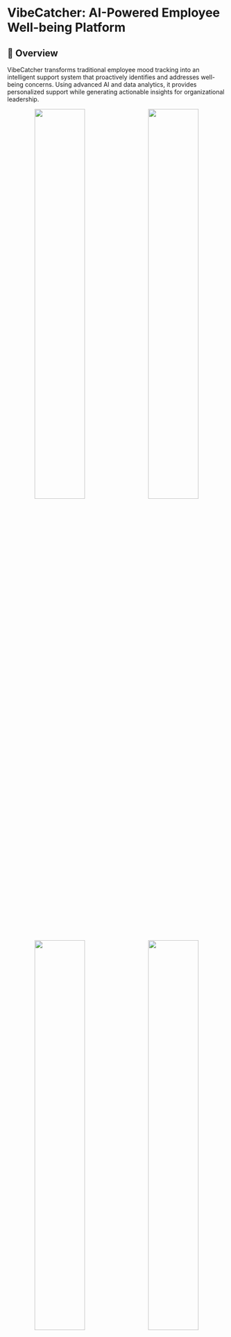 # VibeCatcher: AI-Powered Employee Well-being Platform

## 🎯 Overview

VibeCatcher transforms traditional employee mood tracking into an intelligent support system that proactively identifies and addresses well-being concerns. Using advanced AI and data analytics, it provides personalized support while generating actionable insights for organizational leadership.

<!-- First row of images -->
<p align="center">
  <img src="assets/image (3).png" width="48%" />
  &nbsp; &nbsp;
  <img src="assets/image (4).png" width="48%" />
</p>

<!-- Adding some vertical space between rows -->
<br>

<!-- Second row of images -->
<p align="center">
  <img src="assets/image (1).png" width="48%" />
  &nbsp; &nbsp;
  <img src="assets/image (2).png" width="48%" />
</p>

## 🚀 Quick Setup

### Prerequisites

- Python 3.10+
- Neo4j Account (Graph Database)
- MongoDB Atlas Account
- LangSmith Account (API tracing)

### Environment Setup

Create `.env` file:

```env
# MongoDB Configuration
MONGODB_URI=mongodb+srv://<username>:<password>@<cluster>.mongodb.net/
MONGODB_NAME=conversational_bot

# Neo4j Configuration
NEO4J_URI=neo4j+s://<id>.databases.neo4j.io
NEO4J_USER=neo4j
NEO4J_PASSWORD=your_password

# LLM API Keys
GROQ_API_KEY1=your_key1
GROQ_API_KEY2=your_key2
GROQ_API_KEY3=your_key3

GOOGLE_API_KEY1=your_key1
GOOGLE_API_KEY2=your_key2
GOOGLE_API_KEY3=your_key3

# Security
ENC_SECRET_KEY=your_secret_key # For password encryption

# LangSmith Tracing
LANGSMITH_TRACING=true
LANGSMITH_ENDPOINT="https://api.smith.langchain.com"
LANGSMITH_API_KEY=your_langsmith_key
LANGSMITH_PROJECT=your_project_name
```

### Installation Options

#### UV (Recommended)
```bash
curl -LsSf https://astral.sh/uv/install.sh | sh  # Installation - https://docs.astral.sh/uv/getting-started/installation/
uv init
uv add -r requirements.txt
uvicorn app:app --host 0.0.0.0 --port 8569 --reload --env-file .env
```

#### PIP
```bash
python -m venv .venv
source .venv/bin/activate  # Windows: .venv\Scripts\activate
pip install -r requirements.txt
uvicorn app:app --host 0.0.0.0 --port 8569 --reload --env-file .env
```

#### Docker
```bash
docker compose up --build -d
docker compose ps
docker compose logs -f
```

## 📁 Project Structure

```
├── src
│   ├── analysis
│   │   ├── data
│   │   │   ├── activity_tracker_dataset.csv
│   │   │   ├── leave_dataset.csv
│   │   │   ├── onboarding_dataset.csv
│   │   │   ├── performance_dataset.csv
│   │   │   ├── question_bank.py
│   │   │   ├── question_relationships.json
│   │   │   ├── rewards_dataset.csv
│   │   │   ├── tagged_questions.json
│   │   │   └── vibemeter_dataset.csv
│   │   ├── data_analyze_pipeline.py
│   │   └── question_bank_pipeline.py
│   ├── chatbot
│   │   ├── chat_bot.py
│   │   ├── index.py
│   │   ├── llm_models.py
│   │   ├── mentors_system_prompt.py
│   │   ├── mentors.py
│   │   └── system_prompts.py
│   ├── database
│   │   ├── graph_db.py
│   │   └── upload_data.py
│   ├── models
│   │   ├── auth.py
│   │   └── dataset.py
│   ├── routers
│   │   ├── admin.py
│   │   ├── auth.py
│   │   ├── chat.py
│   │   ├── common.py
│   │   └── employee.py
│   └── runner.py
├── utils
│   ├── analysis.py
│   ├── api_key_rotate.py
│   ├── api_logger.py
│   ├── auth.py
│   └── config.py
├── .env
├── .gitignore
├── app.py
├── .devdeploy.sh
├── docker-compose.yml
├── Dockerfile
├── pyproject.toml
├── README.md
├── requirements.txt
├── setup.py
└── uv.lock
```

## 🔄 Core Components

### Data Analysis Pipeline
<p align="center">
  <img src="assets/image (5).png" width="100%" />
</p>

### Chatbot Framework

<p align="center">
  <img src="assets/image (6).png" width="100%" />
</p>

### Mentors

<p align="center">
  <img src="assets/image (7).png" width="100%" />
</p>

## 🔐 Security & Monitoring

### Security Features
- End-to-end encryption
- Role-based access
- API key rotation
- Secure data handling

### Monitoring
- LangSmith API tracing
- Performance metrics
- Error tracking
- Usage analytics

## 🌟 Acknowledgements

- [FastAPI](https://fastapi.tiangolo.com/)
- [Neo4j](https://neo4j.com/)
- [MongoDB](https://www.mongodb.com/)
- [Redis](https://redis.io/)